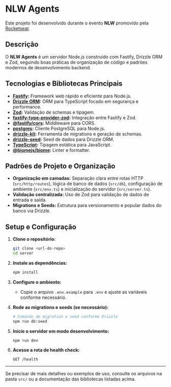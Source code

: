 # NLW Agents

Este projeto foi desenvolvido durante o evento **NLW** promovido pela [Rocketseat](https://rocketseat.com.br/).

## Descrição

O **NLW Agents** é um servidor Node.js construído com Fastify, Drizzle ORM e Zod, seguindo boas práticas de organização de código e padrões modernos de desenvolvimento backend.

## Tecnologias e Bibliotecas Principais

- **[Fastify](https://www.fastify.io/):** Framework web rápido e eficiente para Node.js.
- **[Drizzle ORM](https://orm.drizzle.team/):** ORM para TypeScript focado em segurança e performance.
- **[Zod](https://zod.dev/):** Validação de schemas e tipagem.
- **[fastify-type-provider-zod](https://github.com/fastify/fastify-type-provider-zod):** Integração entre Fastify e Zod.
- **[@fastify/cors](https://github.com/fastify/fastify-cors):** Middleware para CORS.
- **[postgres](https://github.com/porsager/postgres):** Cliente PostgreSQL para Node.js.
- **[drizzle-kit](https://github.com/drizzle-team/drizzle-kit):** Ferramenta de migrations e geração de schemas.
- **[drizzle-seed](https://github.com/drizzle-team/drizzle-seed):** Seed de dados para Drizzle ORM.
- **[TypeScript](https://www.typescriptlang.org/):** Tipagem estática para JavaScript.
- **[@biomejs/biome](https://biomejs.dev/):** Linter e formatter.

## Padrões de Projeto e Organização

- **Organização em camadas:** Separação clara entre rotas HTTP (`src/http/routes`), lógica de banco de dados (`src/db`), configuração de ambiente (`src/env.ts`) e inicialização do servidor (`src/server.ts`).
- **Validação centralizada:** Uso de Zod para validação de dados de entrada e saída.
- **Migrations e Seeds:** Estrutura para versionamento e popular dados do banco via Drizzle.

## Setup e Configuração

1. **Clone o repositório:**

   ```bash
   git clone <url-do-repo>
   cd server
   ```

2. **Instale as dependências:**

   ```bash
   npm install
   ```

3. **Configure o ambiente:**

   - Copie o arquivo `.env.example` para `.env` e ajuste as variáveis conforme necessário.

4. **Rode as migrations e seeds (se necessário):**

   ```bash
   # Comando de migration e seed conforme Drizzle
   npm run db:seed
   ```

5. **Inicie o servidor em modo desenvolvimento:**

   ```bash
   npm run dev
   ```

6. **Acesse a rota de health check:**
   ```
   GET /health
   ```

---

Se precisar de mais detalhes ou exemplos de uso, consulte os arquivos na pasta `src/` ou a documentação das bibliotecas listadas acima.
